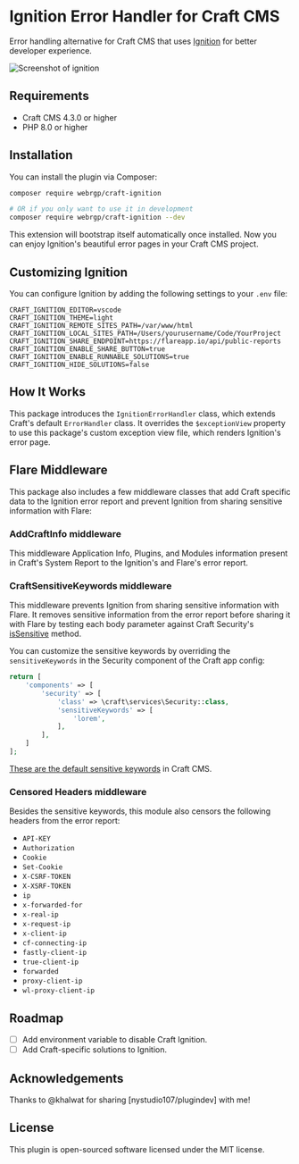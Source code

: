 # Ignition Error Handler for Craft CMS

Error handling alternative for Craft CMS that uses [Ignition](https://github.com/spatie/ignition) for better developer experience.

![Screenshot of ignition](https://spatie.github.io/ignition/ignition.png)

## Requirements

- Craft CMS 4.3.0 or higher
- PHP 8.0 or higher

## Installation

You can install the plugin via Composer:

```bash
composer require webrgp/craft-ignition

# OR if you only want to use it in development
composer require webrgp/craft-ignition --dev
```

This extension will bootstrap itself automatically once installed. Now you can enjoy Ignition's beautiful error pages in your Craft CMS project.

## Customizing Ignition

You can configure Ignition by adding the following settings to your `.env` file:

```env
CRAFT_IGNITION_EDITOR=vscode
CRAFT_IGNITION_THEME=light
CRAFT_IGNITION_REMOTE_SITES_PATH=/var/www/html
CRAFT_IGNITION_LOCAL_SITES_PATH=/Users/yourusername/Code/YourProject
CRAFT_IGNITION_SHARE_ENDPOINT=https://flareapp.io/api/public-reports
CRAFT_IGNITION_ENABLE_SHARE_BUTTON=true
CRAFT_IGNITION_ENABLE_RUNNABLE_SOLUTIONS=true
CRAFT_IGNITION_HIDE_SOLUTIONS=false
```

## How It Works

This package introduces the `IgnitionErrorHandler` class, which extends Craft's default `ErrorHandler` class. It overrides the `$exceptionView` property to use this package's custom exception view file, which renders Ignition's error page.

## Flare Middleware

This package also includes a few middleware classes that add Craft specific data to the Ignition error report and prevent Ignition from sharing sensitive information with Flare:

### AddCraftInfo middleware

This middleware Application Info, Plugins, and Modules information present in Craft's System Report to the Ignition's and Flare's error report.

### CraftSensitiveKeywords middleware

This middleware prevents Ignition from sharing sensitive information with Flare. It removes sensitive information from the error report before sharing it with Flare by testing each body parameter against Craft Security's [isSensitive](https://github.com/craftcms/cms/blob/2b2de25bfac0e359bcae62e0e6995bfdb4229eaa/src/services/Security.php#L176-L178) method.

You can customize the sensitive keywords by overriding the `sensitiveKeywords` in the Security component of the Craft app config:

```php
return [
    'components' => [
        'security' => [
            'class' => \craft\services\Security::class,
            'sensitiveKeywords' => [
                'lorem',
            ],
        ],
    ]
];
```

[These are the default sensitive keywords](https://github.com/craftcms/cms/blob/2b2de25bfac0e359bcae62e0e6995bfdb4229eaa/src/config/app.php#L112-L121) in Craft CMS.

### Censored Headers middleware

Besides the sensitive keywords, this module also censors the following headers from the error report:

- `API-KEY`
- `Authorization`
- `Cookie`
- `Set-Cookie`
- `X-CSRF-TOKEN`
- `X-XSRF-TOKEN`
- `ip`
- `x-forwarded-for`
- `x-real-ip`
- `x-request-ip`
- `x-client-ip`
- `cf-connecting-ip`
- `fastly-client-ip`
- `true-client-ip`
- `forwarded`
- `proxy-client-ip`
- `wl-proxy-client-ip`

## Roadmap

- [ ] Add environment variable to disable Craft Ignition.
- [ ] Add Craft-specific solutions to Ignition.

## Acknowledgements

Thanks to @khalwat for sharing [nystudio107/plugindev] with me!

## License

This plugin is open-sourced software licensed under the MIT license.
